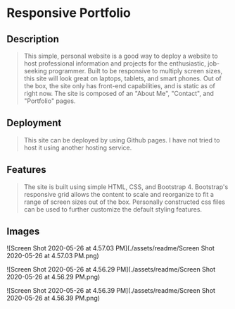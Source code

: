 # Responsive Portfolio

## Description

> This simple, personal website is a good way to deploy a website to host professional information and projects for the enthusiastic, job-seeking programmer. Built to be responsive to multiply screen sizes, this site will look great on laptops, tablets, and smart phones. Out of the box, the site only has front-end capabilities, and is static as of right now. The site is composed of an "About Me", "Contact", and "Portfolio" pages. 

## Deployment

> This site can be deployed by using Github pages. I have not tried to host it using another hosting service.

## Features

> The site is built using simple HTML, CSS, and Bootstrap 4. Bootstrap's responsive grid allows the content to scale and reorganize to fit a range of screen sizes out of the box. Personally constructed css files can be used to further customize the default styling features. 

## Images

![Screen Shot 2020-05-26 at 4.57.03 PM](./assets/readme/Screen Shot 2020-05-26 at 4.57.03 PM.png)



![Screen Shot 2020-05-26 at 4.56.29 PM](./assets/readme/Screen Shot 2020-05-26 at 4.56.29 PM.png)



![Screen Shot 2020-05-26 at 4.56.39 PM](./assets/readme/Screen Shot 2020-05-26 at 4.56.39 PM.png)

